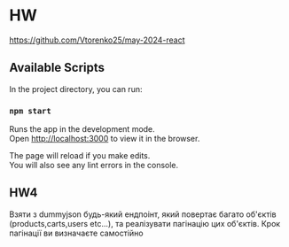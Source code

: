 # HW

https://github.com/Vtorenko25/may-2024-react

## Available Scripts

In the project directory, you can run:

### `npm start`

Runs the app in the development mode.\
Open [http://localhost:3000](http://localhost:3000) to view it in the browser.

The page will reload if you make edits.\
You will also see any lint errors in the console.


## HW4

Взяти з dummyjson будь-який ендпоінт, який повертає багато об'єктів (products,carts,users etc...), 
та реалізувати пагінацію цих об'єктів. Крок пагінації ви визначаєте самостійно

